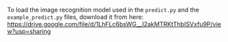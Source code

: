 To load the image recognition model used in the `predict.py` and the `example_predict.py` files, download it from here:
https://drive.google.com/file/d/1LhFLc6bsWG__I2akMTRKtThbISVxfu9P/view?usp=sharing
